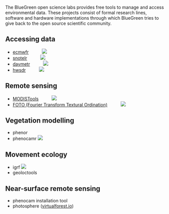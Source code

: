 The BlueGreen open science labs provides free tools to manage and access environmental data. These projects consist of formal research lines, software and hardware implementations through which BlueGreen tries to give back to the open source scientific community.

## Accessing data

- [ecmwfr](https://github.com/bluegreen-labs/ecmwfr)   ![](https://cranlogs.r-pkg.org/badges/grand-total/ecmwfr)
- [snotelr](https://github.com/bluegreen-labs/snotelr)   ![](https://cranlogs.r-pkg.org/badges/grand-total/snotelr)
- [daymetr](https://github.com/bluegreen-labs/daymetr)   ![](https://cranlogs.r-pkg.org/badges/grand-total/daymetr)
- [hwsdr](https://github.com/bluegreen-labs/hwsdr)   ![](https://cranlogs.r-pkg.org/badges/grand-total/hwsdr)

## Remote sensing

- [MODISTools](https://github.com/bluegreen-labs/MODISTools)   ![](https://cranlogs.r-pkg.org/badges/grand-total/MODISTools)
- [FOTO (Fourier Transform Textural Ordination)](https://github.com/bluegreen-labs/foto)   ![](https://cranlogs.r-pkg.org/badges/grand-total/foto)

## Vegetation modelling

- phenor
- phenocamr ![](https://cranlogs.r-pkg.org/badges/grand-total/phenocamr)

## Movement ecology

- igrf ![](https://cranlogs.r-pkg.org/badges/grand-total/igrf)
- geoloctools

## Near-surface remote sensing

- phenocam installation tool
- photosphere ([virtualforest.io](virtualforest.io))



